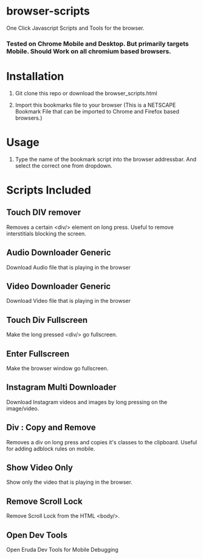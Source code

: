 # browser-scripts

One Click Javascript Scripts and Tools for the browser.

### Tested on Chrome Mobile and Desktop. But primarily targets Mobile. Should Work on all chromium based browsers.

# Installation

1. Git clone this repo or download the browser_scripts.html

2. Import this bookmarks file to your browser (This is a NETSCAPE Bookmark File that can be imported to Chrome and Firefox based browsers.)

# Usage

1. Type the name of the bookmark script into the browser addressbar. And select the correct one from dropdown.

# Scripts Included

## Touch DIV remover

Removes a certain <div\/> element on long press. Useful to remove interstitials blocking the screen.

## Audio Downloader Generic

Download Audio file that is playing in the browser

## Video Downloader Generic

Download Video file that is playing in the browser

## Touch Div Fullscreen

Make the long pressed <div\/> go fullscreen.

## Enter Fullscreen

Make the browser window go fullscreen.

## Instagram Multi Downloader

Download Instagram videos and images by long pressing on the image/video.

## Div : Copy and Remove

Removes a div on long press and copies it's classes to the clipboard. Useful for adding adblock rules on mobile.

## Show Video Only

Show only the video that is playing in the browser.

## Remove Scroll Lock

Remove Scroll Lock from the HTML <body\/>.

## Open Dev Tools

Open Eruda Dev Tools for Mobile Debugging
